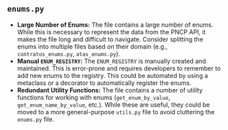 ## `enums.py`

*   **Large Number of Enums:** The file contains a large number of enums. While this is necessary to represent the data from the PNCP API, it makes the file long and difficult to navigate. Consider splitting the enums into multiple files based on their domain (e.g., `contratos_enums.py`, `atas_enums.py`).
*   **Manual `ENUM_REGISTRY`:** The `ENUM_REGISTRY` is manually created and maintained. This is error-prone and requires developers to remember to add new enums to the registry. This could be automated by using a metaclass or a decorator to automatically register the enums.
*   **Redundant Utility Functions:** The file contains a number of utility functions for working with enums (`get_enum_by_value`, `get_enum_name_by_value`, etc.). While these are useful, they could be moved to a more general-purpose `utils.py` file to avoid cluttering the `enums.py` file.
